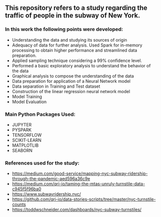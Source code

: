 ## This repository refers to a study regarding the traffic of people in the subway of New York.

### In this work the following points were developed:
- Understanding the data and studying its sources of origin
- Adequacy of data for further analysis. Used Spark for in-memory processing to obtain higher performance and streamlined data preparation.
- Applied sampling technique considering a 99% confidence level.
- Performed a basic exploratory analysis to understand the behavior of the data
- Graphical analysis to compose the understanding of the data
- Data preparation for application of a Neural Network model
- Data separation in Training and Test dataset
- Construction of the linear regression neural network model
- Model Training
- Model Evaluation

### Main Python Packages Used:
- JUPYTER
- PYSPARK
- TENSORFLOW
- SCIKIT-LEARN
- MATPLOTLIB
- SEABORN

### References used for the study:
- https://medium.com/good-service/mapping-nyc-subway-ridership-through-the-pandemic-aed596a36c9e
- https://medium.com/qri-io/taming-the-mtas-unruly-turnstile-data-c945f5f96ba0
- https://www.subwayridership.nyc/
- https://github.com/qri-io/data-stories-scripts/tree/master/nyc-turnstile-counts
- https://toddwschneider.com/dashboards/nyc-subway-turnstiles/


